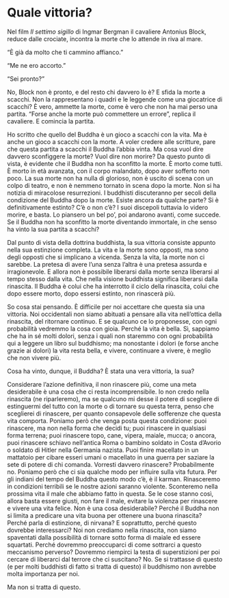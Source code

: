 # Quale vittoria?
Nel film _Il settimo sigillo_ di Ingmar Bergman il cavaliere Antonius Block, reduce dalle crociate, incontra la morte che lo attende in riva al mare.

“È già da molto che ti cammino affianco.”

“Me ne ero accorto.”

“Sei pronto?”

No, Block non è pronto, e del resto chi davvero lo è? E sfida la morte a scacchi. Non la rappresentano i quadri e le leggende come una giocatrice di scacchi? È vero, ammette la morte, come è vero che non ha mai perso una partita. “Forse anche la morte può commettere un errore”, replica il cavaliere. E comincia la partita.

Ho scritto che quello del Buddha è un gioco a scacchi con la vita. Ma è anche un gioco a scacchi con la morte. A voler credere alle scritture, pare che questa partita a scacchi il Buddha l’abbia vinta. Ma cosa vuol dire davvero sconfiggere la morte? Vuol dire non morire? Da questo punto di vista, è evidente che il Buddha non ha sconfitto la morte. È morto come tutti. È morto in età avanzata, con il corpo malandato, dopo aver sofferto non poco. La sua morte non ha nulla di glorioso, non è uscito di scena con un colpo di teatro, e non è nemmeno tornato in scena dopo la morte. Non si ha notizia di miracolose resurrezioni. I buddhisti discuteranno per secoli della condizione del Buddha dopo la morte. Esiste ancora da qualche parte? Si è definitivamente estinto? C’è o non c’è? I suoi discepoli tuttavia lo videro morire, e basta. Lo piansero un bel po’, poi andarono avanti, come succede. Se il Buddha non ha sconfitto la morte diventando immortale, in che senso ha vinto la sua partita a scacchi?

Dal punto di vista della dottrina buddhista, la sua vittoria consiste appunto nella sua estinzione completa. La vita e la morte sono opposti, ma sono degli opposti che si implicano a vicenda. Senza la vita, la morte non ci sarebbe. La pretesa di avere l’una senza l’altra è una pretesa assurda e irragionevole. E allora non è possibile liberarsi dalla morte senza liberarsi al tempo stesso dalla vita. Che nella visione buddhista significa liberarsi dalla rinascita. Il Buddha è colui che ha interrotto il ciclo della rinascita, colui che dopo essere morto, dopo essersi estinto, non rinascerà più.

So cosa stai pensando. È difficile per noi accettare che questa sia una vittoria. Noi occidentali non siamo abituati a pensare alla vita nell’ottica della rinascita, del ritornare continuo. E se qualcuno ce lo proponesse, con ogni probabilità vedremmo la cosa con gioia. Perché la vita è bella. Sì, sappiamo che ha in sé molti dolori, senza i quali non staremmo con ogni probabilità qui a leggere un libro sul buddhismo; ma nonostante i dolori (e forse anche grazie ai dolori) la vita resta bella, e vivere, continuare a vivere, è meglio che non vivere più.

Cosa ha vinto, dunque, il Buddha? È stata una vera vittoria, la sua?

Considerare l’azione definitiva, il non rinascere più, come una meta desiderabile è una cosa che ci resta incomprensibile. Io non credo nella rinascita (ne riparleremo), ma se qualcuno mi desse il potere di scegliere di estinguermi del tutto con la morte o di tornare su questa terra, penso che sceglierei di rinascere, per quanto consapevole delle sofferenze che questa vita comporta. Poniamo però che venga posta questa condizione: puoi rinascere, ma non nella forma che decidi tu; puoi rinascere in qualsiasi forma terrena; puoi rinascere topo, cane, vipera, maiale, mucca; o ancora, puoi rinascere schiavo nell’antica Roma o bambino soldato in Costa d’Avorio o soldato di Hitler nella Germania nazista. Puoi finire macellato in un mattatoio per cibare esseri umani o macellato in una guerra per saziare la sete di potere di chi comanda. Vorresti davvero rinascere? Probabilmente no. Poniamo però che ci sia qualche modo per influire sulla vita futura. Per gli indiani del tempo del Buddha questo modo c’è, è il karman. Rinasceremo in condizioni terribili se le nostre azioni saranno violente. Sconteremo nella prossima vita il male che abbiamo fatto in questa. Se le cose stanno così, allora basta essere giusti, non fare il male, evitare la violenza per rinascere e vivere una vita felice. Non è una cosa desiderabile? Perché il Buddha non si limita a predicare una vita buona per ottenere una buona rinascita? Perché parla di estinzione, di nirvana? E soprattutto, perché questo dovrebbe interessarci? Noi non crediamo nella rinascita, non siamo spaventati dalla possibilità di tornare sotto forma di maiale ed essere squartati. Perché dovremmo preoccuparci di come sottrarci a questo meccanismo perverso? Dovremmo riempirci la testa di superstizioni per poi cercare di liberarci dal terrore che ci suscitano? No. Se si trattasse di questo (e per molti buddhisti di fatto si tratta di questo) il buddhismo non avrebbe molta importanza per noi.

Ma non si tratta di questo.

